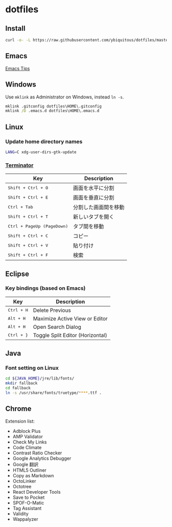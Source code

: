 # dotfiles

## Install

```sh
curl -o- -L https://raw.githubusercontent.com/ybiquitous/dotfiles/master/install.sh | sh
```

## Emacs

[Emacs Tips](EMACS-TIPS.md)

## Windows

Use `mklink` as Administrator on Windows, instead `ln -s`.

```bat
mklink .gitconfig dotfiles\HOME\.gitconfig
mklink /D .emacs.d dotfiles\HOME\.emacs.d
```

## Linux

### Update home directory names

```sh
LANG=C xdg-user-dirs-gtk-update
```

### [Terminator](http://gnometerminator.blogspot.jp/)

| Key                                 | Description          |
| ----------------------------------- | -------------------- |
| <kbd>Shift + Ctrl + O</kbd>         | 画面を水平に分割     |
| <kbd>Shift + Ctrl + E</kbd>         | 画面を垂直に分割     |
| <kbd>Ctrl + Tab</kbd>               | 分割した画面間を移動 |
| <kbd>Shift + Ctrl + T</kbd>         | 新しいタブを開く     |
| <kbd>Ctrl + PageUp (PageDown)</kbd> | タブ間を移動         |
| <kbd>Shift + Ctrl + C</kbd>         | コピー               |
| <kbd>Shift + Ctrl + V</kbd>         | 貼り付け             |
| <kbd>Shift + Ctrl + F</kbd>         | 検索                 |

## Eclipse

### Key bindings (based on Emacs)

| Key                    | Description                      |
| ---------------------- | -------------------------------- |
| <kbd>Ctrl + H</kbd>    | Delete Previous                  |
| <kbd>Alt + H</kbd>     | Maximize Active View or Editor   |
| <kbd>Alt + H</kbd>     | Open Search Dialog               |
| <kbd>Ctrl + }</kbd>    | Toggle Split Editor (Horizontal) |

## Java

### Font setting on Linux

```sh
cd ${JAVA_HOME}/jre/lib/fonts/
mkdir fallback
cd fallback
ln -s /usr/share/fonts/truetype/****.ttf .
```

## Chrome

Extension list:

- Adblock Plus
- AMP Validator
- Check My Links
- Code Climate
- Contrast Ratio Checker
- Google Analytics Debugger
- Google 翻訳
- HTML5 Outliner
- Copy as Markdown
- OctoLinker
- Octotree
- React Developer Tools
- Save to Pocket
- SPOF-O-Matic
- Tag Assistant
- Validity
- Wappalyzer
